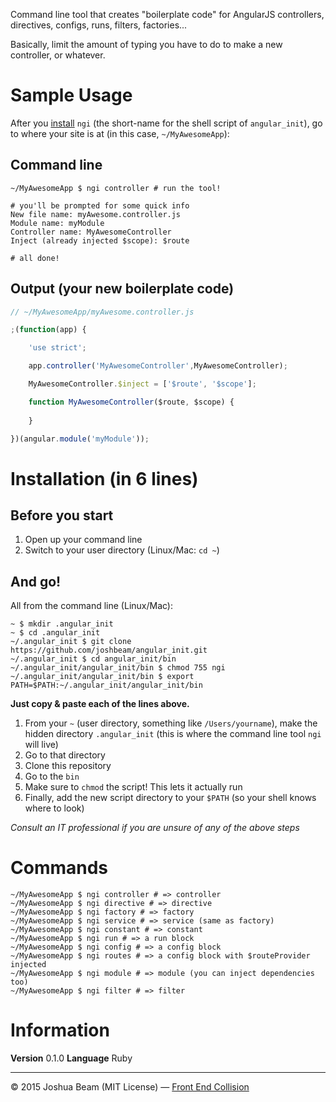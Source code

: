 Command line tool that creates "boilerplate code" for AngularJS controllers, directives, configs, runs, filters, factories...

Basically, limit the amount of typing you have to do to make a new controller, or whatever.

# Sample Usage

After you [install][install] `ngi` (the short-name for the shell script of `angular_init`), go to where your site is at (in this case, `~/MyAwesomeApp`):

## Command line

```shell
~/MyAwesomeApp $ ngi controller # run the tool!

# you'll be prompted for some quick info
New file name: myAwesome.controller.js
Module name: myModule
Controller name: MyAwesomeController
Inject (already injected $scope): $route

# all done!
```

## Output (your new boilerplate code)

```javascript
// ~/MyAwesomeApp/myAwesome.controller.js

;(function(app) {

	'use strict';

	app.controller('MyAwesomeController',MyAwesomeController);

	MyAwesomeController.$inject = ['$route', '$scope'];

	function MyAwesomeController($route, $scope) {
	
	}

})(angular.module('myModule'));
```

# Installation (in 6 lines)

## Before you start

1. Open up your command line
2. Switch to your user directory (Linux/Mac: `cd ~`)

## And go!

All from the command line (Linux/Mac):

```shell
~ $ mkdir .angular_init
~ $ cd .angular_init
~/.angular_init $ git clone https://github.com/joshbeam/angular_init.git
~/.angular_init $ cd angular_init/bin
~/.angular_init/angular_init/bin $ chmod 755 ngi
~/.angular_init/angular_init/bin $ export PATH=$PATH:~/.angular_init/angular_init/bin
```

**Just copy & paste each of the lines above.**

1. From your `~` (user directory, something like `/Users/yourname`), make the hidden directory `.angular_init` (this is where the command line tool `ngi` will live)
2. Go to that directory
3. Clone this repository
4. Go to the `bin`
4. Make sure to `chmod` the script! This lets it actually run
5. Finally, add the new script directory to your `$PATH` (so your shell knows where to look)

*Consult an IT professional if you are unsure of any of the above steps*

# Commands

```shell
~/MyAwesomeApp $ ngi controller # => controller
~/MyAwesomeApp $ ngi directive # => directive
~/MyAwesomeApp $ ngi factory # => factory
~/MyAwesomeApp $ ngi service # => service (same as factory)
~/MyAwesomeApp $ ngi constant # => constant
~/MyAwesomeApp $ ngi run # => a run block
~/MyAwesomeApp $ ngi config # => a config block
~/MyAwesomeApp $ ngi routes # => a config block with $routeProvider injected
~/MyAwesomeApp $ ngi module # => module (you can inject dependencies too)
~/MyAwesomeApp $ ngi filter # => filter
```

# Information

**Version** 0.1.0
**Language** Ruby

<hr>

&copy; 2015 Joshua Beam (MIT License) &mdash; <a href="http://frontendcollisionblog.com">Front End Collision</a>

[install]: '#installation-in-6-lines'